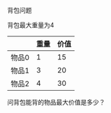 背包问题

背包最大重量为4

|     | 重量  | 价值  |
|-----|-----|-----|
| 物品0 | 1   | 15  |
| 物品1 | 3   | 20  |
| 物品2 | 4   | 30   |

问背包能背的物品最大价值是多少？